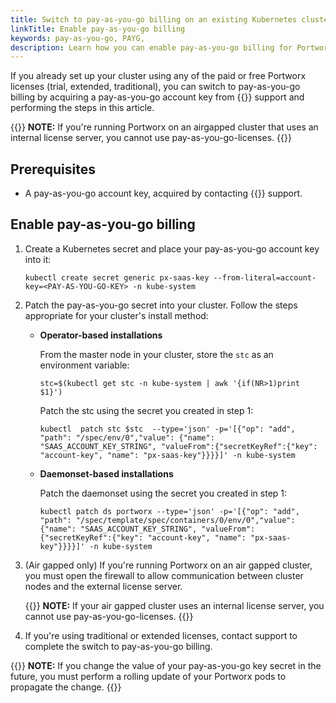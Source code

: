 ```yaml
---
title: Switch to pay-as-you-go billing on an existing Kubernetes cluster
linkTitle: Enable pay-as-you-go billing
keywords: pay-as-you-go, PAYG, 
description: Learn how you can enable pay-as-you-go billing for Portworx.
---
```


If you already set up your cluster using any of the paid or free Portworx licenses (trial, extended, traditional), you can switch to pay-as-you-go billing by acquiring a pay-as-you-go account key from {{<companyName>}} support and performing the steps in this article.

{{<info>}}
**NOTE:** If you're running Portworx on an airgapped cluster that uses an internal license server, you cannot use pay-as-you-go-licenses.
{{</info>}}

## Prerequisites

* A pay-as-you-go account key, acquired by contacting {{<companyName>}} support.

## Enable pay-as-you-go billing

1. Create a Kubernetes secret and place your pay-as-you-go account key into it:
   
    ```text
    kubectl create secret generic px-saas-key --from-literal=account-key=<PAY-AS-YOU-GO-KEY> -n kube-system
    ```

2. Patch the pay-as-you-go secret into your cluster. Follow the steps appropriate for your cluster's install method:

    * **Operator-based installations**
  
        From the master node in your cluster, store the `stc` as an environment variable:
        
        ```text
        stc=$(kubectl get stc -n kube-system | awk '{if(NR>1)print $1}')
        ```

        Patch the stc using the secret you created in step 1:

        ```text
        kubectl  patch stc $stc  --type='json' -p='[{"op": "add", "path": "/spec/env/0","value": {"name": "SAAS_ACCOUNT_KEY_STRING", "valueFrom":{"secretKeyRef":{"key": "account-key", "name": "px-saas-key"}}}}]' -n kube-system
        ```

    * **Daemonset-based installations**
		
        Patch the daemonset using the secret you created in step 1:

        ```text
        kubectl patch ds portworx --type='json' -p='[{"op": "add", "path": "/spec/template/spec/containers/0/env/0","value": {"name": "SAAS_ACCOUNT_KEY_STRING", "valueFrom":{"secretKeyRef":{"key": "account-key", "name": "px-saas-key"}}}}]' -n kube-system
        ```

3. (Air gapped only) If you're running Portworx on an air gapped cluster, you must open the firewall to allow communication between cluster nodes and the external license server. 
   
    {{<info>}}
**NOTE:** If your air gapped cluster uses an internal license server, you cannot use pay-as-you-go-licenses.
    {{</info>}}

4. If you're using traditional or extended licenses, contact support to complete the switch to pay-as-you-go billing.

 {{<info>}}
**NOTE:** If you change the value of your pay-as-you-go key secret in the future, you must perform a rolling update of your Portworx pods to propagate the change. 
 {{</info>}}